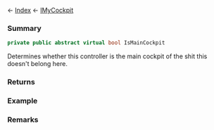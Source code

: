 ← [Index](Api-Index) ← [IMyCockpit](Sandbox.ModAPI.Ingame.IMyCockpit)

### Summary

```csharp
private public abstract virtual bool IsMainCockpit
```

Determines whether this controller is the main cockpit of the shit this doesn't belong here.

### Returns

### Example

### Remarks


